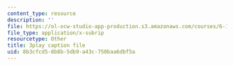 ```yaml
---
content_type: resource
description: ''
file: https://ol-ocw-studio-app-production.s3.amazonaws.com/courses/6-189-multicore-programming-primer-january-iap-2007/8b3cfcd58b8b5db9a43c750baa6dbf5a_e2WwaVi6VwA.vtt
file_type: application/x-subrip
resourcetype: Other
title: 3play caption file
uid: 8b3cfcd5-8b8b-5db9-a43c-750baa6dbf5a
---
```

